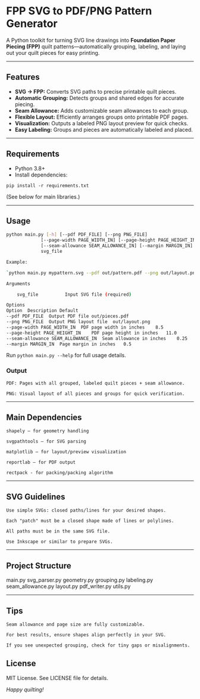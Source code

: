 # FPP SVG to PDF/PNG Pattern Generator

A Python toolkit for turning SVG line drawings into **Foundation Paper Piecing (FPP)** quilt patterns—automatically grouping, labeling, and laying out your quilt pieces for easy printing.

---

## Features

- **SVG → FPP:** Converts SVG paths to precise printable quilt pieces.
- **Automatic Grouping:** Detects groups and shared edges for accurate piecing.
- **Seam Allowance:** Adds customizable seam allowances to each group.
- **Flexible Layout:** Efficiently arranges groups onto printable PDF pages.
- **Visualization:** Outputs a labeled PNG layout preview for quick checks.
- **Easy Labeling:** Groups and pieces are automatically labeled and placed.

---

## Requirements

- Python 3.8+
- Install dependencies:

`pip install -r requirements.txt`

(See below for main libraries.)

---

## Usage

```bash
python main.py [-h] [--pdf PDF_FILE] [--png PNG_FILE]
             [--page-width PAGE_WIDTH_IN] [--page-height PAGE_HEIGHT_IN]
             [--seam-allowance SEAM_ALLOWANCE_IN] [--margin MARGIN_IN]
             svg_file

Example:

`python main.py mypattern.svg --pdf out/pattern.pdf --png out/layout.png --seam-allowance 0.375`

Arguments

    svg_file          Input SVG file (required)

Options
Option	Description	Default
--pdf PDF_FILE	Output PDF file	out/pieces.pdf
--png PNG_FILE	Output PNG layout file	out/layout.png
--page-width PAGE_WIDTH_IN	PDF page width in inches	8.5
--page-height PAGE_HEIGHT_IN	PDF page height in inches	11.0
--seam-allowance SEAM_ALLOWANCE_IN	Seam allowance in inches	0.25
--margin MARGIN_IN	Page margin in inches	0.5
```

Run `python main.py --help` for full usage details.

### Output

    PDF: Pages with all grouped, labeled quilt pieces + seam allowance.

    PNG: Visual layout of all pieces and groups for quick verification.

---

## Main Dependencies

    shapely — for geometry handling

    svgpathtools — for SVG parsing

    matplotlib — for layout/preview visualization

    reportlab — for PDF output

    rectpack - for packing/packing algorithm

---

## SVG Guidelines

    Use simple SVGs: closed paths/lines for your desired shapes.

    Each "patch" must be a closed shape made of lines or polylines.

    All paths must be in the same SVG file.

    Use Inkscape or similar to prepare SVGs.

---

## Project Structure

main.py
svg_parser.py
geometry.py
grouping.py
labeling.py
seam_allowance.py
layout.py
pdf_writer.py
utils.py

---

## Tips

    Seam allowance and page size are fully customizable.

    For best results, ensure shapes align perfectly in your SVG.

    If you see unexpected grouping, check for tiny gaps or misalignments.

## License

MIT License.
See LICENSE file for details.


*Happy quilting!*
